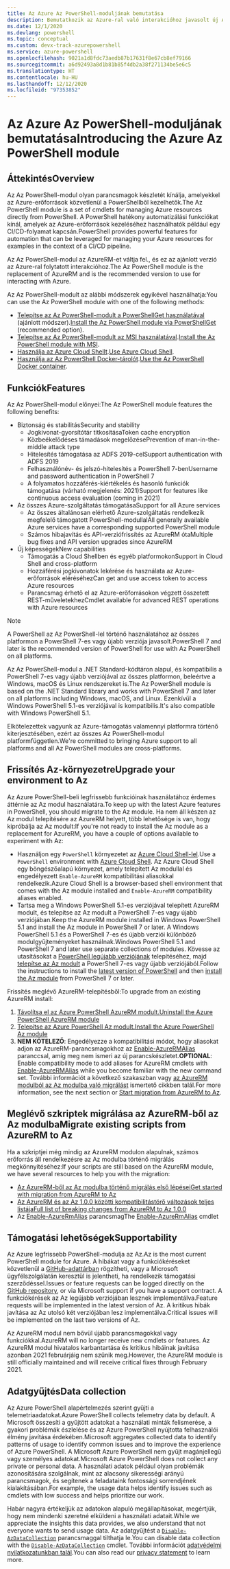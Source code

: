 ```yaml
---
title: Az Azure Az PowerShell-moduljának bemutatása
description: Bemutatkozik az Azure-ral való interakcióhoz javasolt új Az PowerShell-modul, amely az AzureRM PowerShell-modult váltja le.
ms.date: 12/1/2020
ms.devlang: powershell
ms.topic: conceptual
ms.custom: devx-track-azurepowershell
ms.service: azure-powershell
ms.openlocfilehash: 9021a1d8fdc73aedb87b17631f8e67cb8ef79166
ms.sourcegitcommit: a6d92493a8d1b81b85f4db2a38f271134be5e6c5
ms.translationtype: HT
ms.contentlocale: hu-HU
ms.lasthandoff: 12/12/2020
ms.locfileid: "97353852"
---
```

# <a name="introducing-the-azure-az-powershell-module"></a><span data-ttu-id="e6371-103">Az Azure Az PowerShell-moduljának bemutatása</span><span class="sxs-lookup"><span data-stu-id="e6371-103">Introducing the Azure Az PowerShell module</span></span>

## <a name="overview"></a><span data-ttu-id="e6371-104">Áttekintés</span><span class="sxs-lookup"><span data-stu-id="e6371-104">Overview</span></span>

<span data-ttu-id="e6371-105">Az Az PowerShell-modul olyan parancsmagok készletét kínálja, amelyekkel az Azure-erőforrások közvetlenül a PowerShellből kezelhetők.</span><span class="sxs-lookup"><span data-stu-id="e6371-105">The Az PowerShell module is a set of cmdlets for managing Azure resources directly from PowerShell.</span></span> <span data-ttu-id="e6371-106">A PowerShell hatékony automatizálási funkciókat kínál, amelyek az Azure-erőforrások kezeléséhez használhatók például egy CI/CD-folyamat kapcsán.</span><span class="sxs-lookup"><span data-stu-id="e6371-106">PowerShell provides powerful features for automation that can be leveraged for managing your Azure resources for examples in the context of a CI/CD pipeline.</span></span>

<span data-ttu-id="e6371-107">Az Az PowerShell-modul az AzureRM-et váltja fel., és ez az ajánlott verzió az Azure-ral folytatott interakcióhoz.</span><span class="sxs-lookup"><span data-stu-id="e6371-107">The Az PowerShell module is the replacement of AzureRM and is the recommended version to use for interacting with Azure.</span></span>

<span data-ttu-id="e6371-108">Az Az PowerShell-modult az alábbi módszerek egyikével használhatja:</span><span class="sxs-lookup"><span data-stu-id="e6371-108">You can use the Az PowerShell module with one of the following methods:</span></span>

* <span data-ttu-id="e6371-109">[Telepítse az Az PowerShell-modult a PowerShellGet használatával](install-az-ps.md) (ajánlott módszer).</span><span class="sxs-lookup"><span data-stu-id="e6371-109">[Install the Az PowerShell module via PowerShellGet](install-az-ps.md) (recommended option).</span></span>
* <span data-ttu-id="e6371-110">[Telepítse az Az PowerShell-modult az MSI használatával](install-az-ps-msi.md).</span><span class="sxs-lookup"><span data-stu-id="e6371-110">[Install the Az PowerShell module with MSI](install-az-ps-msi.md).</span></span>
* <span data-ttu-id="e6371-111">[Használja az Azure Cloud Shellt](/azure/cloud-shell/overview).</span><span class="sxs-lookup"><span data-stu-id="e6371-111">[Use Azure Cloud Shell](/azure/cloud-shell/overview).</span></span>
* <span data-ttu-id="e6371-112">[Használja az Az PowerShell Docker-tárolót](azureps-in-docker.md).</span><span class="sxs-lookup"><span data-stu-id="e6371-112">[Use the Az PowerShell Docker container](azureps-in-docker.md).</span></span>

## <a name="features"></a><span data-ttu-id="e6371-113">Funkciók</span><span class="sxs-lookup"><span data-stu-id="e6371-113">Features</span></span>

<span data-ttu-id="e6371-114">Az Az PowerShell-modul előnyei:</span><span class="sxs-lookup"><span data-stu-id="e6371-114">The Az PowerShell module features the following benefits:</span></span>

* <span data-ttu-id="e6371-115">Biztonság és stabilitás</span><span class="sxs-lookup"><span data-stu-id="e6371-115">Security and stability</span></span>
  * <span data-ttu-id="e6371-116">Jogkivonat-gyorsítótár titkosítása</span><span class="sxs-lookup"><span data-stu-id="e6371-116">Token cache encryption</span></span>
  * <span data-ttu-id="e6371-117">Közbeékelődéses támadások megelőzése</span><span class="sxs-lookup"><span data-stu-id="e6371-117">Prevention of man-in-the-middle attack type</span></span>
  * <span data-ttu-id="e6371-118">Hitelesítés támogatása az ADFS 2019-cel</span><span class="sxs-lookup"><span data-stu-id="e6371-118">Support authentication with ADFS 2019</span></span>
  * <span data-ttu-id="e6371-119">Felhasználónév- és jelszó-hitelesítés a PowerShell 7-ben</span><span class="sxs-lookup"><span data-stu-id="e6371-119">Username and password authentication in PowerShell 7</span></span>
  * <span data-ttu-id="e6371-120">A folyamatos hozzáférés-kiértékelés és hasonló funkciók támogatása (várható megjelenés: 2021)</span><span class="sxs-lookup"><span data-stu-id="e6371-120">Support for features like continuous access evaluation (coming in 2021)</span></span>
* <span data-ttu-id="e6371-121">Az összes Azure-szolgáltatás támogatása</span><span class="sxs-lookup"><span data-stu-id="e6371-121">Support for all Azure services</span></span>
  * <span data-ttu-id="e6371-122">Az összes általánosan elérhető Azure-szolgáltatás rendelkezik megfelelő támogatott PowerShell-modullal</span><span class="sxs-lookup"><span data-stu-id="e6371-122">All generally available Azure services have a corresponding supported PowerShell module</span></span>
  * <span data-ttu-id="e6371-123">Számos hibajavítás és API-verziófrissítés az AzureRM óta</span><span class="sxs-lookup"><span data-stu-id="e6371-123">Multiple bug fixes and API version upgrades since AzureRM</span></span>
* <span data-ttu-id="e6371-124">Új képességek</span><span class="sxs-lookup"><span data-stu-id="e6371-124">New capabilities</span></span>
  * <span data-ttu-id="e6371-125">Támogatás a Cloud Shellben és egyéb platformokon</span><span class="sxs-lookup"><span data-stu-id="e6371-125">Support in Cloud Shell and cross-platform</span></span>
  * <span data-ttu-id="e6371-126">Hozzáférési jogkivonatok lekérése és használata az Azure-erőforrások eléréséhez</span><span class="sxs-lookup"><span data-stu-id="e6371-126">Can get and use access token to access Azure resources</span></span>
  * <span data-ttu-id="e6371-127">Parancsmag érhető el az Azure-erőforrásokon végzett összetett REST-műveletekhez</span><span class="sxs-lookup"><span data-stu-id="e6371-127">Cmdlet available for advanced REST operations with Azure resources</span></span>

> [!NOTE]
> <span data-ttu-id="e6371-128">A PowerShell az Az PowerShell-lel történő használatához az összes platformon a PowerShell 7-es vagy újabb verziója javasolt.</span><span class="sxs-lookup"><span data-stu-id="e6371-128">PowerShell 7 and later is the recommended version of PowerShell for use with Az PowerShell on all platforms.</span></span>

<span data-ttu-id="e6371-129">Az Az PowerShell-modul a .NET Standard-kódtáron alapul, és kompatibilis a PowerShell 7-es vagy újabb verziójával az összes platformon, beleértve a Windows, macOS és Linux rendszereket is.</span><span class="sxs-lookup"><span data-stu-id="e6371-129">The Az PowerShell module is based on the .NET Standard library and works with PowerShell 7 and later on all platforms including Windows, macOS, and Linux.</span></span> <span data-ttu-id="e6371-130">Ezenkívül a Windows PowerShell 5.1-es verziójával is kompatibilis.</span><span class="sxs-lookup"><span data-stu-id="e6371-130">It's also compatible with Windows PowerShell 5.1.</span></span>

<span data-ttu-id="e6371-131">Elkötelezettek vagyunk az Azure-támogatás valamennyi platformra történő kiterjesztésében, ezért az összes Az PowerShell-modul platformfüggetlen.</span><span class="sxs-lookup"><span data-stu-id="e6371-131">We're committed to bringing Azure support to all platforms and all Az PowerShell modules are cross-platforms.</span></span>

## <a name="upgrade-your-environment-to-az"></a><span data-ttu-id="e6371-132">Frissítés Az-környezetre</span><span class="sxs-lookup"><span data-stu-id="e6371-132">Upgrade your environment to Az</span></span>

<span data-ttu-id="e6371-133">Az Azure PowerShell-beli legfrissebb funkcióinak használatához érdemes áttérnie az Az modul használatára.</span><span class="sxs-lookup"><span data-stu-id="e6371-133">To keep up with the latest Azure features in PowerShell, you should migrate to the Az module.</span></span> <span data-ttu-id="e6371-134">Ha nem áll készen az Az modul telepítésére az AzureRM helyett, több lehetősége is van, hogy kipróbálja az Az modult:</span><span class="sxs-lookup"><span data-stu-id="e6371-134">If you're not ready to install the Az module as a replacement for AzureRM, you have a couple of options available to experiment with Az:</span></span>

* <span data-ttu-id="e6371-135">Használjon egy `PowerShell` környezetet az [Azure Cloud Shell-lel](/azure/cloud-shell/overview).</span><span class="sxs-lookup"><span data-stu-id="e6371-135">Use a `PowerShell` environment with [Azure Cloud Shell](/azure/cloud-shell/overview).</span></span> <span data-ttu-id="e6371-136">Az Azure Cloud Shell egy böngészőalapú környezet, amely telepített Az modullal és engedélyezett `Enable-AzureRM` kompatibilitási aliasokkal rendelkezik.</span><span class="sxs-lookup"><span data-stu-id="e6371-136">Azure Cloud Shell is a browser-based shell environment that comes with the Az module installed and `Enable-AzureRM` compatibility aliases enabled.</span></span>
* <span data-ttu-id="e6371-137">Tartsa meg a Windows PowerShell 5.1-es verziójával telepített AzureRM modult, és telepítse az Az modult a PowerShell 7-es vagy újabb verziójában.</span><span class="sxs-lookup"><span data-stu-id="e6371-137">Keep the AzureRM module installed in Windows PowerShell 5.1 and install the Az module in PowerShell 7 or later.</span></span> <span data-ttu-id="e6371-138">A Windows PowerShell 5.1 és a PowerShell 7-es és újabb verziói különböző modulgyűjteményeket használnak.</span><span class="sxs-lookup"><span data-stu-id="e6371-138">Windows PowerShell 5.1 and PowerShell 7 and later use separate collections of modules.</span></span> <span data-ttu-id="e6371-139">Kövesse az utasításokat a [PowerShell legújabb verziójának](/powershell/scripting/install/installing-powershell) telepítéséhez, majd [telepítse az Az modult](install-az-ps.md) a PowerShell 7-es vagy újabb verziójából.</span><span class="sxs-lookup"><span data-stu-id="e6371-139">Follow the instructions to install the [latest version of PowerShell](/powershell/scripting/install/installing-powershell) and then [install the Az module](install-az-ps.md) from PowerShell 7 or later.</span></span>

<span data-ttu-id="e6371-140">Frissítés meglévő AzureRM-telepítésből:</span><span class="sxs-lookup"><span data-stu-id="e6371-140">To upgrade from an existing AzureRM install:</span></span>

1. [<span data-ttu-id="e6371-141">Távolítsa el az Azure PowerShell AzureRM modult.</span><span class="sxs-lookup"><span data-stu-id="e6371-141">Uninstall the Azure PowerShell AzureRM module</span></span>](/powershell/azure/uninstall-az-ps#uninstall-the-azurerm-module)
1. [<span data-ttu-id="e6371-142">Telepítse az Azure PowerShell Az modult.</span><span class="sxs-lookup"><span data-stu-id="e6371-142">Install the Azure PowerShell Az module</span></span>](install-az-ps.md)
1. <span data-ttu-id="e6371-143">**NEM KÖTELEZŐ**: Engedélyezze a kompatibilitási módot, hogy aliasokat adjon az AzureRM-parancsmagokhoz az [Enable-AzureRMAlias](/powershell/module/az.accounts/enable-azurermalias) paranccsal, amíg meg nem ismeri az új parancskészletet.</span><span class="sxs-lookup"><span data-stu-id="e6371-143">**OPTIONAL**: Enable compatibility mode to add aliases for AzureRM cmdlets with [Enable-AzureRMAlias](/powershell/module/az.accounts/enable-azurermalias) while you become familiar with the new command set.</span></span> <span data-ttu-id="e6371-144">További információt a következő szakaszban vagy [az AzureRM modulból az Az modulba való migrálást](migrate-from-azurerm-to-az.md) ismertető cikkben talál.</span><span class="sxs-lookup"><span data-stu-id="e6371-144">For more information, see the next section or [Start migration from AzureRM to Az](migrate-from-azurerm-to-az.md).</span></span>

## <a name="migrate-existing-scripts-from-azurerm-to-az"></a><span data-ttu-id="e6371-145">Meglévő szkriptek migrálása az AzureRM-ből az Az modulba</span><span class="sxs-lookup"><span data-stu-id="e6371-145">Migrate existing scripts from AzureRM to Az</span></span>

<span data-ttu-id="e6371-146">Ha a szkriptjei még mindig az AzureRM modulon alapulnak, számos erőforrás áll rendelkezésre az Az modulba történő migrálás megkönnyítéséhez:</span><span class="sxs-lookup"><span data-stu-id="e6371-146">If your scripts are still based on the AzureRM module, we have several resources to help you with the migration:</span></span>

* [<span data-ttu-id="e6371-147">Az AzureRM-ből az Az modulba történő migrálás első lépései</span><span class="sxs-lookup"><span data-stu-id="e6371-147">Get started with migration from AzureRM to Az</span></span>](migrate-from-azurerm-to-az.md)
* [<span data-ttu-id="e6371-148">Az AzureRM és az Az 1.0.0 közötti kompatibilitástörő változások teljes listája</span><span class="sxs-lookup"><span data-stu-id="e6371-148">Full list of breaking changes from AzureRM to Az 1.0.0</span></span>](migrate-az-1.0.0.md)
* <span data-ttu-id="e6371-149">Az [Enable-AzureRmAlias](/powershell/module/az.accounts/enable-azurermalias) parancsmag</span><span class="sxs-lookup"><span data-stu-id="e6371-149">The [Enable-AzureRmAlias](/powershell/module/az.accounts/enable-azurermalias) cmdlet</span></span>

## <a name="supportability"></a><span data-ttu-id="e6371-150">Támogatási lehetőségek</span><span class="sxs-lookup"><span data-stu-id="e6371-150">Supportability</span></span>

<span data-ttu-id="e6371-151">Az Azure legfrissebb PowerShell-modulja az Az.</span><span class="sxs-lookup"><span data-stu-id="e6371-151">Az is the most current PowerShell module for Azure.</span></span> <span data-ttu-id="e6371-152">A hibákat vagy a funkciókéréseket közvetlenül a [GitHub-adattárban](https://github.com/Azure/azure-powershell) rögzítheti, vagy a Microsoft ügyfélszolgálatán keresztül is jelentheti, ha rendelkezik támogatási szerződéssel.</span><span class="sxs-lookup"><span data-stu-id="e6371-152">Issues or feature requests can be logged directly on the [GitHub repository](https://github.com/Azure/azure-powershell), or via Microsoft support if you have a support contract.</span></span> <span data-ttu-id="e6371-153">A funkciókérések az Az legújabb verziójában lesznek implementálva.</span><span class="sxs-lookup"><span data-stu-id="e6371-153">Feature requests will be implemented in the latest version of Az.</span></span> <span data-ttu-id="e6371-154">A kritikus hibák javítása az Az utolsó két verziójában lesz implementálva.</span><span class="sxs-lookup"><span data-stu-id="e6371-154">Critical issues will be implemented on the last two versions of Az.</span></span>

<span data-ttu-id="e6371-155">Az AzureRM modul nem bővül újabb parancsmagokkal vagy funkciókkal.</span><span class="sxs-lookup"><span data-stu-id="e6371-155">AzureRM will no longer receive new cmdlets or features.</span></span> <span data-ttu-id="e6371-156">Az AzureRM modul hivatalos karbantartása és kritikus hibáinak javítása azonban 2021 februárjáig nem szűnik meg.</span><span class="sxs-lookup"><span data-stu-id="e6371-156">However, the AzureRM module is still officially maintained and will receive critical fixes through February 2021.</span></span>

## <a name="data-collection"></a><span data-ttu-id="e6371-157">Adatgyűjtés</span><span class="sxs-lookup"><span data-stu-id="e6371-157">Data collection</span></span>

<span data-ttu-id="e6371-158">Az Azure PowerShell alapértelmezés szerint gyűjti a telemetriaadatokat.</span><span class="sxs-lookup"><span data-stu-id="e6371-158">Azure PowerShell collects telemetry data by default.</span></span> <span data-ttu-id="e6371-159">A Microsoft összesíti a gyűjtött adatokat a használati minták felismerése, a gyakori problémák észlelése és az Azure PowerShell nyújtotta felhasználói élmény javítása érdekében.</span><span class="sxs-lookup"><span data-stu-id="e6371-159">Microsoft aggregates collected data to identify patterns of usage to identify common issues and to improve the experience of Azure PowerShell.</span></span>
<span data-ttu-id="e6371-160">A Microsoft Azure PowerShell nem gyűjt magánjellegű vagy személyes adatokat.</span><span class="sxs-lookup"><span data-stu-id="e6371-160">Microsoft Azure PowerShell does not collect any private or personal data.</span></span> <span data-ttu-id="e6371-161">A használati adatok például olyan problémák azonosítására szolgálnak, mint az alacsony sikerességi arányú parancsmagok, és segítenek a feladataink fontossági sorrendjének kialakításában.</span><span class="sxs-lookup"><span data-stu-id="e6371-161">For example, the usage data helps identify issues such as cmdlets with low success and helps prioritize our work.</span></span>

<span data-ttu-id="e6371-162">Habár nagyra értékeljük az adatokon alapuló megállapításokat, megértjük, hogy nem mindenki szeretné elküldeni a használati adatait.</span><span class="sxs-lookup"><span data-stu-id="e6371-162">While we appreciate the insights this data provides, we also understand that not everyone wants to send usage data.</span></span> <span data-ttu-id="e6371-163">Az adatgyűjtést a [`Disable-AzDataCollection`](/powershell/module/az.accounts/disable-azdatacollection) parancsmaggal tilthatja le.</span><span class="sxs-lookup"><span data-stu-id="e6371-163">You can disable data collection with the [`Disable-AzDataCollection`](/powershell/module/az.accounts/disable-azdatacollection) cmdlet.</span></span> <span data-ttu-id="e6371-164">További információt [adatvédelmi nyilatkozatunkban talál](https://privacy.microsoft.com/privacystatement).</span><span class="sxs-lookup"><span data-stu-id="e6371-164">You can also read our [privacy statement](https://privacy.microsoft.com/privacystatement) to learn more.</span></span>
